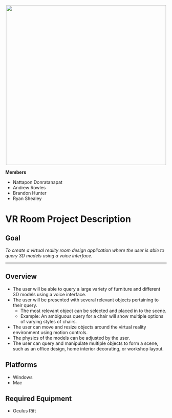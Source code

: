 

<p align="center">
    <img src="http://i.huffpost.com/gen/799955/images/o-THE-MATRIX-AND-HINDUISM-facebook.jpg" width="500">
</p>

**Members**
* Nattapon Donratanapat
* Andrew Rowles
* Brandon Hunter
* Ryan Shealey

**VR Room Project Description**
===============================

**Goal**
--------

_To create a virtual reality room design application where the user is able to query 3D models using a voice interface._

***

**Overview**
------------

* The user will be able to query a large variety of furniture and different 3D models using a voice interface.
* The user will be presented with several relevant objects pertaining to their query.
   - The most relevant object can be selected and placed in to the scene.
   - Example: An ambiguous query for a chair will show multiple options of varying styles of chairs.
* The user can move and resize objects around the virtual reality environment
 using motion controls.
* The physics of the models can be adjusted by the user.
* The user can query and manipulate multiple objects to form a scene, such as an office design, home interior decorating, or workshop layout.

**Platforms**
-------------

* Windows
* Mac

**Required Equipment**
----------------------

* Oculus Rift

